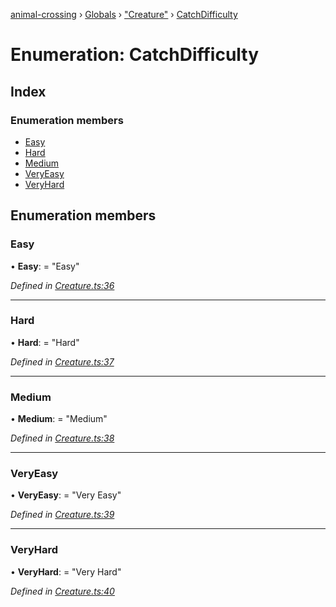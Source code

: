 [animal-crossing](../README.md) › [Globals](../globals.md) › ["Creature"](../modules/_creature_.md) › [CatchDifficulty](_creature_.catchdifficulty.md)

# Enumeration: CatchDifficulty

## Index

### Enumeration members

* [Easy](_creature_.catchdifficulty.md#easy)
* [Hard](_creature_.catchdifficulty.md#hard)
* [Medium](_creature_.catchdifficulty.md#medium)
* [VeryEasy](_creature_.catchdifficulty.md#veryeasy)
* [VeryHard](_creature_.catchdifficulty.md#veryhard)

## Enumeration members

###  Easy

• **Easy**: = "Easy"

*Defined in [Creature.ts:36](https://github.com/Norviah/animal-crossing/blob/8493ef6/module/types/Creature.ts#L36)*

___

###  Hard

• **Hard**: = "Hard"

*Defined in [Creature.ts:37](https://github.com/Norviah/animal-crossing/blob/8493ef6/module/types/Creature.ts#L37)*

___

###  Medium

• **Medium**: = "Medium"

*Defined in [Creature.ts:38](https://github.com/Norviah/animal-crossing/blob/8493ef6/module/types/Creature.ts#L38)*

___

###  VeryEasy

• **VeryEasy**: = "Very Easy"

*Defined in [Creature.ts:39](https://github.com/Norviah/animal-crossing/blob/8493ef6/module/types/Creature.ts#L39)*

___

###  VeryHard

• **VeryHard**: = "Very Hard"

*Defined in [Creature.ts:40](https://github.com/Norviah/animal-crossing/blob/8493ef6/module/types/Creature.ts#L40)*
